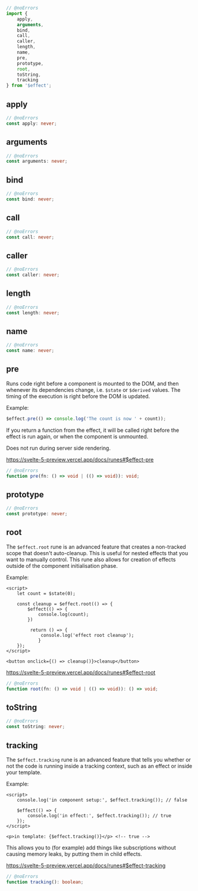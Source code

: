 

```js
// @noErrors
import {
	apply,
	arguments,
	bind,
	call,
	caller,
	length,
	name,
	pre,
	prototype,
	root,
	toString,
	tracking
} from '$effect';
```

## apply



<div class="ts-block">

```ts
// @noErrors
const apply: never;
```

</div>

## arguments



<div class="ts-block">

```ts
// @noErrors
const arguments: never;
```

</div>

## bind



<div class="ts-block">

```ts
// @noErrors
const bind: never;
```

</div>

## call



<div class="ts-block">

```ts
// @noErrors
const call: never;
```

</div>

## caller



<div class="ts-block">

```ts
// @noErrors
const caller: never;
```

</div>

## length



<div class="ts-block">

```ts
// @noErrors
const length: never;
```

</div>

## name



<div class="ts-block">

```ts
// @noErrors
const name: never;
```

</div>

## pre

Runs code right before a component is mounted to the DOM, and then whenever its dependencies change, i.e. `$state` or `$derived` values.
The timing of the execution is right before the DOM is updated.

Example:
```ts
$effect.pre(() => console.log('The count is now ' + count));
```

If you return a function from the effect, it will be called right before the effect is run again, or when the component is unmounted.

Does not run during server side rendering.

https://svelte-5-preview.vercel.app/docs/runes#$effect-pre

<div class="ts-block">

```ts
// @noErrors
function pre(fn: () => void | (() => void)): void;
```

</div>

## prototype



<div class="ts-block">

```ts
// @noErrors
const prototype: never;
```

</div>

## root

The `$effect.root` rune is an advanced feature that creates a non-tracked scope that doesn't auto-cleanup. This is useful for
nested effects that you want to manually control. This rune also allows for creation of effects outside of the component
initialisation phase.

Example:
```svelte
<script>
	let count = $state(0);

	const cleanup = $effect.root(() => {
		$effect(() => {
			console.log(count);
		})

		 return () => {
			 console.log('effect root cleanup');
			}
	});
</script>

<button onclick={() => cleanup()}>cleanup</button>
```

https://svelte-5-preview.vercel.app/docs/runes#$effect-root

<div class="ts-block">

```ts
// @noErrors
function root(fn: () => void | (() => void)): () => void;
```

</div>

## toString



<div class="ts-block">

```ts
// @noErrors
const toString: never;
```

</div>

## tracking

The `$effect.tracking` rune is an advanced feature that tells you whether or not the code is running inside a tracking context, such as an effect or inside your template.

Example:
```svelte
<script>
	console.log('in component setup:', $effect.tracking()); // false

	$effect(() => {
		console.log('in effect:', $effect.tracking()); // true
	});
</script>

<p>in template: {$effect.tracking()}</p> <!-- true -->
```

This allows you to (for example) add things like subscriptions without causing memory leaks, by putting them in child effects.

https://svelte-5-preview.vercel.app/docs/runes#$effect-tracking

<div class="ts-block">

```ts
// @noErrors
function tracking(): boolean;
```

</div>

